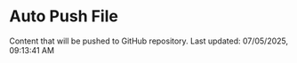 # Auto Push File

Content that will be pushed to GitHub repository.
Last updated: 07/05/2025, 09:13:41 AM